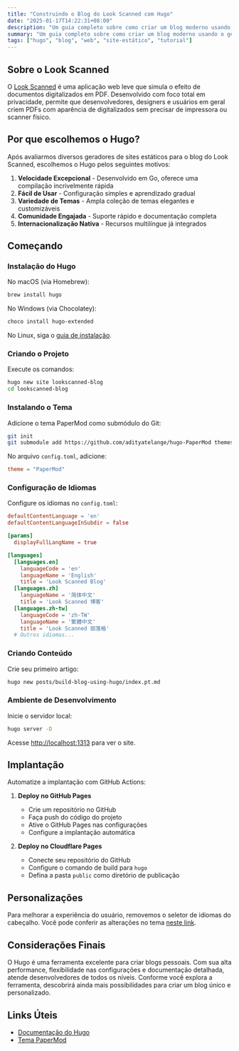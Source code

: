 ```yaml
---
title: "Construindo o Blog do Look Scanned com Hugo"
date: "2025-01-17T14:22:31+08:00"
description: "Um guia completo sobre como criar um blog moderno usando o gerador de sites estáticos Hugo. Da instalação à implantação, incluindo configurações e personalizações - um guia prático para desenvolvedores de todos os níveis."
summary: "Um guia completo sobre como criar um blog moderno usando o gerador de sites estáticos Hugo. Da instalação à implantação, incluindo configurações e personalizações - um guia prático para desenvolvedores de todos os níveis."
tags: ["hugo", "blog", "web", "site-estático", "tutorial"]
---
```


## Sobre o Look Scanned

O [Look Scanned](https://lookscanned.io) é uma aplicação web leve que simula o efeito de documentos digitalizados em PDF. Desenvolvido com foco total em privacidade, permite que desenvolvedores, designers e usuários em geral criem PDFs com aparência de digitalizados sem precisar de impressora ou scanner físico.

## Por que escolhemos o Hugo?

Após avaliarmos diversos geradores de sites estáticos para o blog do Look Scanned, escolhemos o Hugo pelos seguintes motivos:

1. **Velocidade Excepcional** - Desenvolvido em Go, oferece uma compilação incrivelmente rápida
2. **Fácil de Usar** - Configuração simples e aprendizado gradual
3. **Variedade de Temas** - Ampla coleção de temas elegantes e customizáveis
4. **Comunidade Engajada** - Suporte rápido e documentação completa
5. **Internacionalização Nativa** - Recursos multilíngue já integrados

## Começando

### Instalação do Hugo

No macOS (via Homebrew):

```bash
brew install hugo
```

No Windows (via Chocolatey):

```bash
choco install hugo-extended
```

No Linux, siga o [guia de instalação](https://gohugo.io/installation/linux/).

### Criando o Projeto

Execute os comandos:

```bash
hugo new site lookscanned-blog
cd lookscanned-blog
```

### Instalando o Tema

Adicione o tema PaperMod como submódulo do Git:

```bash
git init
git submodule add https://github.com/adityatelange/hugo-PaperMod themes/PaperMod
```

No arquivo `config.toml`, adicione:

```toml
theme = "PaperMod"
```

### Configuração de Idiomas

Configure os idiomas no `config.toml`:

```toml
defaultContentLanguage = 'en'
defaultContentLanguageInSubdir = false

[params]
  displayFullLangName = true

[languages]
  [languages.en]
    languageCode = 'en'
    languageName = 'English'
    title = 'Look Scanned Blog'
  [languages.zh]
    languageName = '简体中文'
    title = 'Look Scanned 博客'
  [languages.zh-tw]
    languageCode = 'zh-TW'
    languageName = '繁體中文'
    title = 'Look Scanned 部落格'
  # Outros idiomas...
```

### Criando Conteúdo

Crie seu primeiro artigo:

```bash
hugo new posts/build-blog-using-hugo/index.pt.md
```

### Ambiente de Desenvolvimento

Inicie o servidor local:

```bash
hugo server -D
```

Acesse [http://localhost:1313](http://localhost:1313) para ver o site.

## Implantação

Automatize a implantação com GitHub Actions:

1. **Deploy no GitHub Pages**

   - Crie um repositório no GitHub
   - Faça push do código do projeto
   - Ative o GitHub Pages nas configurações
   - Configure a implantação automática

2. **Deploy no Cloudflare Pages**
   - Conecte seu repositório do GitHub
   - Configure o comando de build para `hugo`
   - Defina a pasta `public` como diretório de publicação

## Personalizações

Para melhorar a experiência do usuário, removemos o seletor de idiomas do cabeçalho. Você pode conferir as alterações no tema [neste link](https://github.com/lookscanned/lookscanned-blog/blob/main/layouts/partials/header.html).

## Considerações Finais

O Hugo é uma ferramenta excelente para criar blogs pessoais. Com sua alta performance, flexibilidade nas configurações e documentação detalhada, atende desenvolvedores de todos os níveis. Conforme você explora a ferramenta, descobrirá ainda mais possibilidades para criar um blog único e personalizado.

## Links Úteis

- [Documentação do Hugo](https://gohugo.io/documentation/)
- [Tema PaperMod](https://github.com/adityatelange/hugo-PaperMod)
